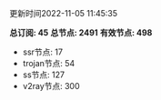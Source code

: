 更新时间2022-11-05 11:45:35

**总订阅: 45**
**总节点: 2491**
**有效节点: 498**
- ssr节点: 17
- trojan节点: 54
- ss节点: 127
- v2ray节点: 300
